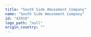 ```yaml
---
title: "South Side Amusement Company"
name: "South Side Amusement Company"
id: "43910"
logo_path: "null"
origin_country: ""
---
```

